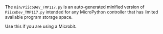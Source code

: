 The `min/PiicoDev_TMP117.py` is an auto-generated minified version of `PiicoDev_TMP117.py` intended for any MicroPython controller that has limited available program storage space.

Use this if you are using a Microbit.
